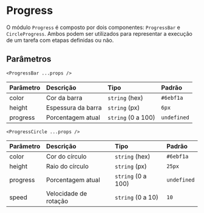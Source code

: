 # Progress

O módulo `Progress` é composto por dois componentes: `ProgressBar` e `CircleProgress`. Ambos podem ser
utilizados para representar a execução de um tarefa com etapas definidas ou não.

<!-- @example ./example/Example.Html -->

## Parâmetros

`<ProgressBar ...props />`

| Parâmetro | Descrição           | Tipo            | Padrão    |
| :-------- | :------------------ | :-------------- | :-------- |
| color     | Cor da barra        | `string` (hex)    | `#6ebf1a` |
| height    | Espessura da barra  | `string` (px)     | `6px`     |
| progress  | Porcentagem atual   | `string` (0 a 100)| `undefined` |

`<ProgressCircle ...props />`

| Parâmetro | Descrição               | Tipo            | Padrão     |
| :-------- | :---------------------- | :-------------- | :--------- |
| color     | Cor do círculo          | `string` (hex)    | `#6ebf1a`  |
| height    | Raio do círculo         | `string` (px)     | `25px`     |
| progress  | Porcentagem atual       | `string` (0 a 100)| `undefined`  |
| speed     | Velocidade de rotação   | `string` (0 a 10) | `10`       |
